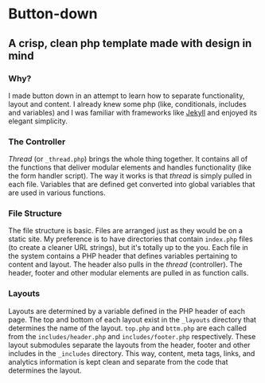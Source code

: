 Button-down
===========

A crisp, clean php template made with design in mind
----------------------------------------------------

### Why?
I made button down in an attempt to learn how to separate functionality, layout and content. I already knew some php (like, conditionals, includes and variables) and I was familiar with frameworks like [Jekyll](https://github.com/mojombo/jekyll) and enjoyed its elegant simplicity.

### The Controller
*Thread* (or `_thread.php`) brings the whole thing together. It contains all of the functions that deliver modular elements and handles functionality (like the form handler script). The way it works is that *thread* is simply pulled in each file. Variables that are defined get converted into global variables that are used in various functions.

### File Structure
The file structure is basic. Files are arranged just as they would be on a static site. My preference is to have directories that contain `index.php` files (to create a cleaner URL strings), but it's totally up to the you. Each file in the system contains a PHP header that defines variables pertaining to content and layout. The header also pulls in the *thread* (controller). The header, footer and other modular elements are pulled in as function calls. 

### Layouts
Layouts are determined by a variable defined in the PHP header of each page. The top and bottom of each layout exist in the `_layouts` directory that determines the name of the layout. `top.php` and `bttm.php` are each called from the `includes/header.php` and `includes/footer.php` respectively. These layout submodules separate the layouts from the header, footer and other includes in the `_includes` directory. This way, content, meta tags, links, and analytics information is kept clean and separate from the code that determines the layout.
